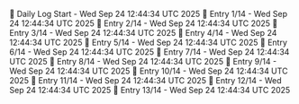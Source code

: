 📅 Daily Log Start - Wed Sep 24 12:44:34 UTC 2025
📌 Entry 1/14 - Wed Sep 24 12:44:34 UTC 2025
📌 Entry 2/14 - Wed Sep 24 12:44:34 UTC 2025
📌 Entry 3/14 - Wed Sep 24 12:44:34 UTC 2025
📌 Entry 4/14 - Wed Sep 24 12:44:34 UTC 2025
📌 Entry 5/14 - Wed Sep 24 12:44:34 UTC 2025
📌 Entry 6/14 - Wed Sep 24 12:44:34 UTC 2025
📌 Entry 7/14 - Wed Sep 24 12:44:34 UTC 2025
📌 Entry 8/14 - Wed Sep 24 12:44:34 UTC 2025
📌 Entry 9/14 - Wed Sep 24 12:44:34 UTC 2025
📌 Entry 10/14 - Wed Sep 24 12:44:34 UTC 2025
📌 Entry 11/14 - Wed Sep 24 12:44:34 UTC 2025
📌 Entry 12/14 - Wed Sep 24 12:44:34 UTC 2025
📌 Entry 13/14 - Wed Sep 24 12:44:34 UTC 2025
